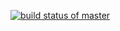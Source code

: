 [![build status of master](https://travis-ci.org/Esethral/TriangleTesting.svg?branch=master)](https://travis-ci.org/Esethral/TriangleTesting)
